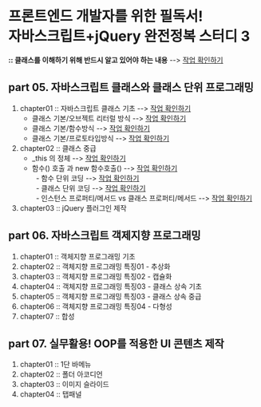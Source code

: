 #  프론트엔드 개발자를 위한 필독서!<br />자바스크립트+jQuery 완전정복 스터디 3

**:: 클래스를 이해하기 위해 반드시 알고 있어야 하는 내용** --> [작업 확인하기](https://github.com/kwakbora/k_study/blob/master/part05/chapter01/notice.md)

## part 05. 자바스크립트 클래스와 클래스 단위 프로그래밍

1. chapter01 :: 자바스크립트 클래스 기초  --> [작업 확인하기](https://github.com/kwakbora/k_study/tree/master/part05/chapter01)
   - 클래스 기본/오브젝트 리터럴 방식 --> [작업 확인하기](https://github.com/kwakbora/k_study/blob/master/part05/chapter01/00_practice.html)<br />
   - 클래스 기본/함수방식 --> [작업 확인하기](https://github.com/kwakbora/k_study/blob/master/part05/chapter01/01_practice.html)<br />
   - 클래스 기본/프로토타입방식 --> [작업 확인하기](https://github.com/kwakbora/k_study/blob/master/part05/chapter01/02_practice.html)<br />
2. chapter02 :: 클래스 중급
   - _this 의 정체 --> [작업 확인하기](https://github.com/kwakbora/k_study/blob/master/part05/chapter02)<br />
   - 함수() 호출 과 new 함수호출() --> [작업 확인하기](https://github.com/kwakbora/k_study/blob/master/part05/chapter02/Lesson02.md)<br />
   - 함수 단위 코딩 --> [작업 확인하기](https://github.com/kwakbora/k_study/blob/master/part05/chapter02/00_practice.html)<br />
   - 클래스 단위 코딩 --> [작업 확인하기](https://github.com/kwakbora/k_study/blob/master/part05/chapter02/01_practice.html)<br />
   - 인스턴스 프로퍼티/메서드 vs 클래스 프로퍼티/메서드 --> [작업 확인하기](https://github.com/kwakbora/k_study/blob/master/part05/chapter02/Lesson03.md)<br />
3. chapter03 :: jQuery 플러그인 제작


## part 06. 자바스크립트 객제지향 프로그래밍

1. chapter01 :: 객체지향 프로그래밍 기초
2. chapter02 :: 객체지향 프로그래밍 특징01 - 추상화
3. chapter03 :: 객체지향 프로그래밍 특징02 - 캡슐화
4. chapter04 :: 객체지향 프로그래밍 특징03 - 클래스 상속 기초
5. chapter05 :: 객체지향 프로그래밍 특징03 - 클래스 상속 중급
6. chapter06 :: 객체지향 프로그래밍 특징04 - 다형성
7. chapter07 :: 합성



## part 07. 실무활용! OOP를 적용한 UI 콘텐츠 제작

1. chapter01 :: 1단 바메뉴
2. chapter02 :: 폴더 아코디언
3. chapter03 :: 이미지 슬라이드
4. chapter04 :: 탭패널
